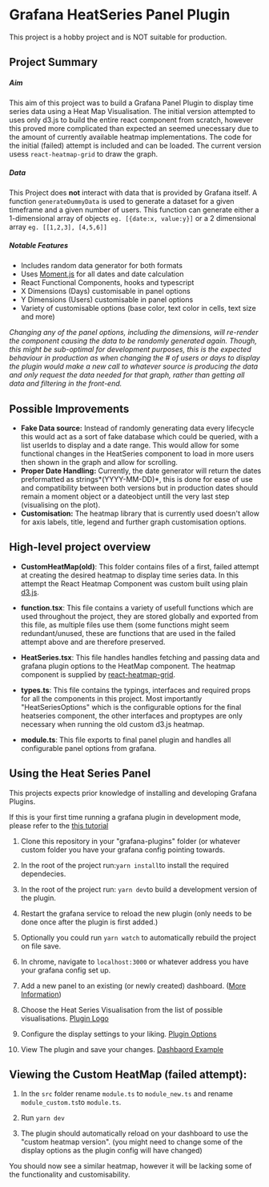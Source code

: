 # Grafana HeatSeries Panel Plugin

This project is a hobby project and is NOT suitable for production.

## Project Summary

##### Aim

This aim of this project was to build a Grafana Panel Plugin to display time series data using a Heat Map Visualisation. The initial version attempted to uses only d3.js to build the entire react component from scratch, however this proved more complicated than expected an seemed unecessary due to the amount of currently available heatmap implementations. The code for the initial (failed) attempt is included and can be loaded. The current version usess `react-heatmap-grid` to draw the graph.

##### Data

This Project does **not** interact with data that is provided by Grafana itself. A function `generateDummyData` is used to generate a dataset for a given timeframe and a given number of users. This function can generate either a 1-dimensional array of objects `eg. [{date:x, value:y}]` or a 2 dimensional array `eg. [[1,2,3], [4,5,6]]`

##### Notable Features

- Includes random data generator for both formats
- Uses [Moment.js](https://momentjs.com/) for all dates and date calculation
- React Functional Components, hooks and typescript
- X Dimensions (Days) customisable in panel options
- Y Dimensions (Users) customisable in panel options
- Variety of customisable options (base color, text color in cells, text size and more)

_Changing any of the panel options, including the dimensions, will re-render the component causing the data to be randomly generated again. Though, this might be sub-optimal for development purposes, this is the expected behaviour in production as when changing the # of users or days to display the plugin would make a new call to whatever source is producing the data and only request the data needed for that graph, rather than getting all data and filtering in the front-end._

## Possible Improvements

- **Fake Data source:** Instead of randomly generating data every lifecycle this would act as a sort of fake database which could be queried, with a list userIds to display and a date range. This would allow for some functional changes in the HeatSeries component to load in more users then shown in the graph and allow for scrolling.
- **Proper Date Handling:** Currently, the date generator will return the dates preformatted as strings*(YYYY-MM-DD)*, this is done for ease of use and compatibility between both versions but in production dates should remain a moment object or a dateobject untill the very last step (visualising on the plot).
- **Customisation:** The heatmap library that is currently used doesn't allow for axis labels, title, legend and further graph customisation options.

## High-level project overview

- **CustomHeatMap(old)**: This folder contains files of a first, failed attempt at creating the desired heatmap to display time series data. In this attempt the React Heatmap Component was custom built using plain [d3.js](https://d3js.org/).

* **function.tsx**: This file contains a variety of usefull functions which are used throughout the project, they are stored globally and exported from this file, as multiple files use them (some functions might seem redundant/unused, these are functions that are used in the failed attempt above and are therefore preserved.

- **HeatSeries.tsx**: This file handles handles fetching and passing data and grafana plugin options to the HeatMap component. The heatmap component is supplied by [react-heatmap-grid](https://github.com/arunghosh/react-heatmap-grid).

* **types.ts**: This file contains the typings, interfaces and required props for all the components in this project. Most importantly "HeatSeriesOptions" which is the configurable options for the final heatseries component, the other interfaces and proptypes are only necessary when running the old custom d3.js heatmap.

- **module.ts**: This file exports to final panel plugin and handles all configurable panel options from grafana.

## Using the Heat Series Panel

This projects expects prior knowledge of installing and developing Grafana Plugins.

If this is your first time running a grafana plugin in development mode, please refer to the [this tutorial](https://grafana.com/tutorials/build-a-panel-plugin/)

1. Clone this repository in your "grafana-plugins" folder (or whatever custom folder you have your grafana config pointing towards.

2) In the root of the project run:`yarn install`to install the required dependecies.

3. In the root of the project run: `yarn dev`to build a development version of the plugin.

4) Restart the grafana service to reload the new plugin (only needs to be done once after the plugin is first added.)

5. Optionally you could run `yarn watch` to automatically rebuild the project on file save.

6) In chrome, navigate to `localhost:3000` or whatever address you have your grafana config set up.

7. Add a new panel to an existing (or newly created) dashboard. ([More Information](https://grafana.com/docs/grafana/latest/panels/add-a-panel/))

8) Choose the Heat Series Visualisation from the list of possible visualisations. [Plugin Logo](https://i.imgur.com/fUIj6de.png)

9. Configure the display settings to your liking. [Plugin Options](https://i.imgur.com/y6t8zTH.png)

10) View The plugin and save your changes. [Dashbaord Example](https://i.imgur.com/Z3QU1bO.png)

## Viewing the Custom HeatMap (failed attempt):

1. In the `src` folder rename `module.ts` to `module_new.ts` and rename `module_custom.ts`to `module.ts`.

2) Run `yarn dev`

3. The plugin should automatically reload on your dashboard to use the "custom heatmap version". (you might need to change some of the display options as the plugin config will have changed)

You should now see a similar heatmap, however it will be lacking some of the functionality and customisability.
